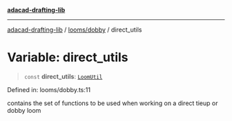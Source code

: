 [**adacad-drafting-lib**](../../../README.md)

***

[adacad-drafting-lib](../../../modules.md) / [looms/dobby](../README.md) / direct\_utils

# Variable: direct\_utils

> `const` **direct\_utils**: [`LoomUtil`](../../../objects/datatypes/type-aliases/LoomUtil.md)

Defined in: looms/dobby.ts:11

contains the set of functions to be used when working on a direct tieup or dobby loom
